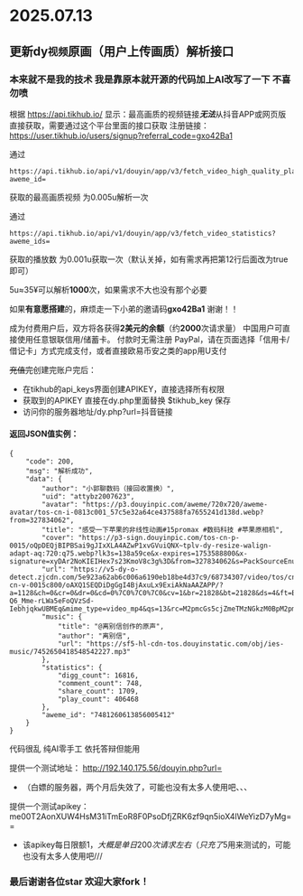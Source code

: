 # 2025.07.13
## 更新dy`视频`原画（用户上传画质）解析接口

### 本来就不是我的技术 我是靠原本就开源的代码加上AI改写了一下 不喜勿喷

根据 https://api.tikhub.io/ 显示：最高画质的视频链接***无法***从抖音APP或网页版直接获取，需要通过这个平台里面的接口获取
注册链接： https://user.tikhub.io/users/signup?referral_code=gxo42Ba1 
   
通过
```
https://api.tikhub.io/api/v1/douyin/app/v3/fetch_video_high_quality_play_url?aweme_id= 
```
获取的最高画质视频 为0.005u解析一次

通过
```
https://api.tikhub.io/api/v1/douyin/app/v3/fetch_video_statistics?aweme_ids= 
```
获取的播放数 为0.001u获取一次（默认关掉，如有需求再把第12行后面改为true即可）

5u≈35¥可以解析**1000**次，如果需求不大也没有那个必要

如果**有意愿搭建**的，麻烦走一下小弟的邀请码**gxo42Ba1** 谢谢！！

成为付费用户后，双方将各获得**2美元的余额**（约**2000**次请求量）
中国用户可直接使用任意银联信用/储蓄卡。 付款时无需注册 PayPal，请在页面选择「信用卡/借记卡」方式完成支付，或者直接欧易币安之类的app用U支付

~~充值完~~创建完账户完后：
- 在tikhub的api_keys界面创建APIKEY，直接选择所有权限
- 获取到的APIKEY 直接在dy.php里面替换 $tikhub_key 保存
- 访问你的服务器地址/dy.php?url=抖音链接

#### 返回JSON值实例：
``` 
{
    "code": 200,
    "msg": "解析成功",
    "data": {
        "author": "小郭聊数码（接回收置换）",
        "uid": "attybz2007623",
        "avatar": "https://p3.douyinpic.com/aweme/720x720/aweme-avatar/tos-cn-i-0813c001_57c5e32a64ce437588fa7655241d138d.webp?from=327834062",
        "title": "感受一下苹果的非线性动画#15promax #数码科技 #苹果原相机",
        "cover": "https://p3-sign.douyinpic.com/tos-cn-p-0015/oQpDEQjBIPBSai9gJIxXLA4AZwP1xvGVuiQNX~tplv-dy-resize-walign-adapt-aq:720:q75.webp?lk3s=138a59ce&x-expires=1753588800&x-signature=xyDAr2NoKIEIHex7s23KmoV8c3g%3D&from=327834062&s=PackSourceEnum_AWEME_DETAIL&se=false&sc=cover&biz_tag=aweme_video&l=2025071312240405BED8A9E483C1B6B293",
        "url": "https://v5-dy-o-detect.zjcdn.com/5e923a62ab6c006a6190eb18be4d37c9/68734307/video/tos/cn/tos-cn-v-0015c800/oAXQ1SEQDiDgGgI4BjAxuLx9ExiAkNaAAZAPP/?a=1128&ch=0&cr=0&dr=0&cd=0%7C0%7C0%7C0&cv=1&br=21828&bt=21828&ds=4&ft=BoM6Dn26sQOCCp5Sup-Q6_Mme-rLWa5eFoQVzSd-IebhjqkwUBMEq&mime_type=video_mp4&qs=13&rc=M2pmcGs5cjZmeTMzNGkzM0BpM2pmcGs5cjZmeTMzNGkzM0BwbmhfMmQ0YDZgLS1kLS9zYSNwbmhfMmQ0YDZgLS1kLS9zcw%3D%3D&btag=c0010e00050000&cquery=100y&dy_q=1752380644&l=202507131224043DBB96A7C80BF2ADAE53",
        "music": {
            "title": "@离别信创作的原声",
            "author": "离别信",
            "url": "https://sf5-hl-cdn-tos.douyinstatic.com/obj/ies-music/7452650418548542227.mp3"
        },
        "statistics": {
            "digg_count": 16816,
            "comment_count": 748,
            "share_count": 1709,
            "play_count": 406468
        },
        "aweme_id": "7481260613856005412"
    }
}

```
			

代码很乱 纯AI零手工 依托答辩但能用

提供一个测试地址： http://192.140.175.56/douyin.php?url=
- （白嫖的服务器，两个月后失效了，可能也没有太多人使用吧、、、

提供一个测试apikey：me00T2AonXUW4HsM31iTmEoR8F0PsoDfjZRK6zf9qn5ioX4lWeYizD7yMg==
- 该apikey每日限额1$，大概是单日200次请求左右（只充了5$用来测试的，可能也没有太多人使用吧///

### 最后谢谢各位star 欢迎大家fork！


 
